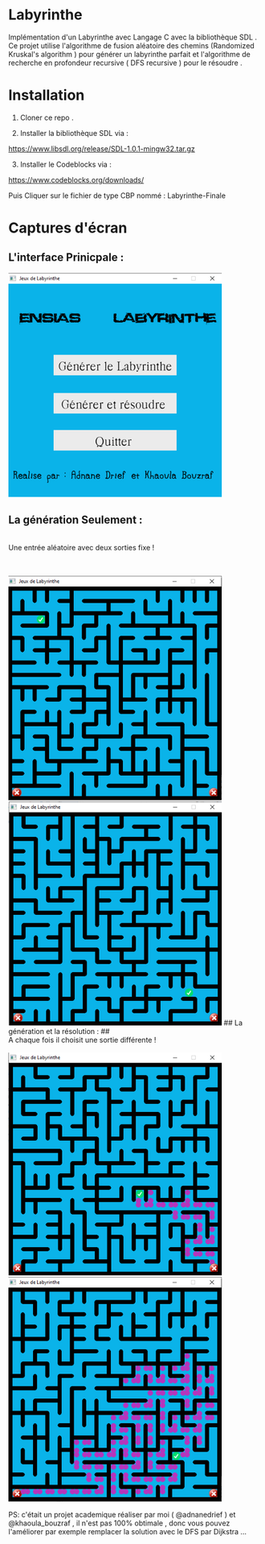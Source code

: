 # Labyrinthe

Implémentation d'un Labyrinthe avec Langage C avec la bibliothèque SDL .
Ce projet utilise l'algorithme de fusion aléatoire des chemins (Randomized Kruskal's algorithm ) pour générer un  labyrinthe parfait et l'algorithme de  recherche en profondeur  recursive ( DFS recursive ) pour le résoudre . 

# Installation

1) Cloner ce repo .

2) Installer la bibliothèque SDL via : 

https://www.libsdl.org/release/SDL-1.0.1-mingw32.tar.gz

3) Installer le Codeblocks via : 

https://www.codeblocks.org/downloads/

Puis Cliquer sur le fichier de type CBP nommé : Labyrinthe-Finale

# Captures d'écran 

## L'interface Prinicpale :  ## 

<img src="https://github.com/adnanedrief/Labyrinthe/blob/main/Menu.png" width="425"/>

## La génération Seulement :  ##
<br>Une entrée aléatoire avec deux sorties fixe ! <br><br><br>
</table><tr>
  <td><img src="https://github.com/adnanedrief/Labyrinthe/blob/main/labyrinthe.png" width="425"/></td>
  <td><img src="https://github.com/adnanedrief/Labyrinthe/blob/main/labyrinthe2.png" width="425"/></td> 
</tr></table>
## La génération et la résolution :  ##
<br>A chaque fois il choisit une sortie différente ! <br><br>
</table><tr>
  <td><img src="https://github.com/adnanedrief/Labyrinthe/blob/main/solution1.png" width="425"/></td>
  <td><img src="https://github.com/adnanedrief/Labyrinthe/blob/main/solution2.png" width="425"/></td>
</tr></table>

PS: c'était un projet academique réaliser par moi ( @adnanedrief  ) et @khaoula_bouzraf , il n'est pas 100% obtimale , donc vous pouvez l'améliorer par exemple remplacer la solution avec le  DFS par Dijkstra ... 
